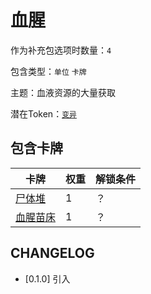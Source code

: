 # 血腥

作为补充包选项时数量：`4`

包含类型：`单位` `卡牌`

主题：血液资源的大量获取

潜在Token：[`变异`](变异.md)

## 包含卡牌

卡牌 | 权重 | 解锁条件
--- | --- | ---
[尸体堆](../卡牌/尸体堆.md) | 1 | ？
[血腥苗床](../卡牌/血腥苗床.md) | 1 | ？

## CHANGELOG

- [0.1.0] 引入
